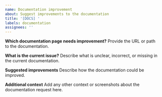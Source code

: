 ```yaml
---
name: Documentation improvement
about: Suggest improvements to the documentation
title: '[DOCS] '
labels: documentation
assignees: ''
---
```


**Which documentation page needs improvement?**
Provide the URL or path to the documentation.

**What is the current issue?**
Describe what is unclear, incorrect, or missing in the current documentation.

**Suggested improvements**
Describe how the documentation could be improved.

**Additional context**
Add any other context or screenshots about the documentation request here.

